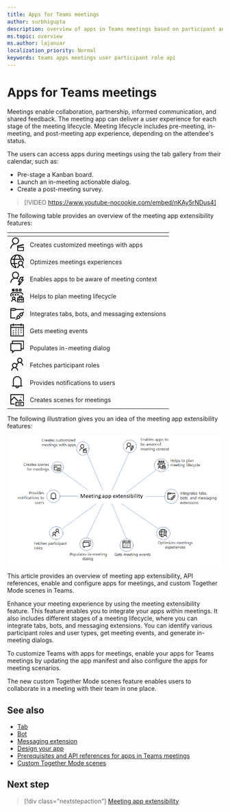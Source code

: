 ```yaml
---
title: Apps for Teams meetings 
author: surbhigupta
description: overview of apps in Teams meetings based on participant and user role
ms.topic: overview
ms.author: lajanuar
localization_priority: Normal
keywords: teams apps meetings user participant role api  
---
```


# Apps for Teams meetings

Meetings enable collaboration, partnership, informed communication, and shared feedback. The meeting app can deliver a user experience for each stage of the meeting lifecycle. Meeting lifecycle includes pre-meeting, in-meeting, and post-meeting app experience, depending on the attendee's status.

The users can access apps during meetings using the tab gallery from their calendar, such as:

* Pre-stage a Kanban board.
* Launch an in-meeting actionable dialog.
* Create a post-meeting survey.

> [!VIDEO https://www.youtube-nocookie.com/embed/nKAy5rNDus4]

The following table provides an overview of the meeting app extensibility features:

| <span> | <span> |
|---|---|
| ![Apps in meetings](../assets/images/apps-in-meetings/appsinmeetings.png) | Creates customized meetings with apps |
| ![Meeting experiences](../assets/images/apps-in-meetings/meetingexperience.png) | Optimizes meetings experiences |
| ![User information](../assets/images/apps-in-meetings/userinformation.png) | Enables apps to be aware of meeting context |
| ![Meeting lifecycle](../assets/images/apps-in-meetings/meetinglifecycle.png) | Helps to plan meeting lifecycle |
| ![Integrate tabs, bots, and messaging extensions](../assets/images/apps-in-meetings/integratefeatures.png) | Integrates tabs, bots, and messaging extensions |
| ![Meeting events](../assets/images/apps-in-meetings/meetingevents.png) | Gets meeting events |
| ![In-meeting dialog](../assets/images/apps-in-meetings/inmeetingdialog.png) | Populates in-meeting dialog |
| ![Participant roles](../assets/images/apps-in-meetings/participants.png) | Fetches participant roles |
| ![Notifications in a meeting](../assets/images/apps-in-meetings/notifications.png) | Provides notifications to users |
| ![Create scenes](../assets/images/apps-in-meetings/scenes.png) | Creates scenes for meetings |

The following illustration gives you an idea of the meeting app extensibility features:

![Meeting app extensibility](../assets/images/apps-in-meetings/meetingappextensibility.png)

This article provides an overview of meeting app extensibility, API references, enable and configure apps for meetings, and custom Together Mode scenes in Teams.

Enhance your meeting experience by using the meeting extensibility feature. This feature enables you to integrate your apps within meetings. It also includes different stages of a meeting lifecycle, where you can integrate tabs, bots, and messaging extensions. You can identify various participant roles and user types, get meeting events, and generate in-meeting dialogs.

To customize Teams with apps for meetings, enable your apps for Teams meetings by updating the app manifest and also configure the apps for meeting scenarios.

The new custom Together Mode scenes feature enables users to collaborate in a meeting with their team in one place.

## See also

* [Tab](../tabs/what-are-tabs.md#understand-how-tabs-work)
* [Bot](../bots/what-are-bots.md)
* [Messaging extension](../messaging-extensions/what-are-messaging-extensions.md)
* [Design your app](../apps-in-teams-meetings/design/designing-apps-in-meetings.md)
* [Prerequisites and API references for apps in Teams meetings](create-apps-for-teams-meetings.md)
* [Custom Together Mode scenes](~/apps-in-teams-meetings/teams-together-mode.md)

## Next step

> [!div class="nextstepaction"]
> [Meeting app extensibility](meeting-app-extensibility.md)
